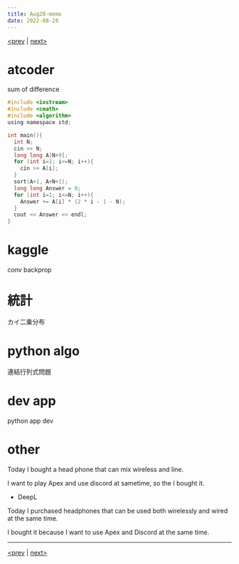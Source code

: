 ```yaml
---
title: Aug28-memo 
date: 2022-08-28 
---
```


[<prev](https://idekworks.github.io/TechnicalMemo/2022/08/27/Aug27.html) | [next>](https://idekworks.github.io/TechnicalMemo/2022/08/29/Aug29.html) 

# atcoder
sum of difference

```c
#include <iostream>
#include <cmath>
#include <algorithm>
using namespace std;

int main(){
  int N;
  cin >> N;
  long long A[N+9];
  for (int i=1; i<=N; i++){
    cin >> A[i];
  }
  sort(A+1, A+N+1);
  long long Answer = 0;
  for (int i=1; i<=N; i++){
    Answer += A[i] * (2 * i - 1 - N); 
  }
  cout << Answer << endl;
}

```

# kaggle
conv backprop

# 統計
カイ二乗分布

# python algo
連結行列式問題

# dev app
python app dev

# other
Today I bought a head phone that can mix wireless and line.

I want to play Apex and use discord at sametime, so the I bought it.

- DeepL

Today I purchased headphones that can be used both wirelessly and wired at the same time.

I bought it because I want to use Apex and Discord at the same time.

***

[<prev](https://idekworks.github.io/TechnicalMemo/2022/08/27/Aug27.html) | [next>](https://idekworks.github.io/TechnicalMemo/2022/08/29/Aug29.html)

